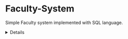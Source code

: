 # Faculty-System
Simple Faculty system implemented with SQL language. 
<details>
 <img src="Faculty-Diagram.png" name="Diagram">
<details>
